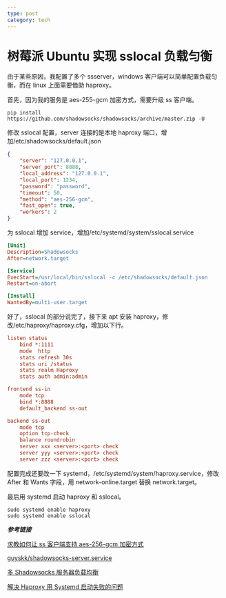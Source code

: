 ```yaml
---
type: post
category: tech
---
```


# 树莓派 Ubuntu 实现 sslocal 负载匀衡

由于某些原因，我配置了多个 ssserver，windows 客户端可以简单配置负载匀衡，而在 linux 上面需要借助 haproxy。

首先，因为我的服务是 aes-255-gcm 加密方式，需要升级 ss 客户端。

```shell
pip install https://github.com/shadowsocks/shadowsocks/archive/master.zip -U
```

修改 sslocal 配置，server 连接的是本地 haproxy 端口，增加/etc/shadowsocks/default.json

```json
{
    "server": "127.0.0.1",
    "server_port": 8888,
    "local_address": "127.0.0.1",
    "local_port": 1234,
    "password": "password",
    "timeout": 50,
    "method": "aes-256-gcm",
    "fast_open": true,
    "workers": 2
}
```

为 sslocal 增加 service，增加/etc/systemd/system/sslocal.service

```ini
[Unit]
Description=Shadowsocks
After=network.target

[Service]
ExecStart=/usr/local/bin/sslocal -c /etc/shadowsocks/default.json
Restart=on-abort

[Install]
WantedBy=multi-user.target
```

好了，sslocal 的部分说完了，接下来 apt 安装 haproxy，修改/etc/haproxy/haproxy.cfg，增加以下行。

```ini
listen status
    bind *:1111
    mode  http
    stats refresh 30s
    stats uri /status
    stats realm Haproxy
    stats auth admin:admin

frontend ss-in
    mode tcp
    bind *:8888
    default_backend ss-out

backend ss-out
    mode tcp
    option tcp-check
    balance roundrobin
    server xxx <server>:<port> check
    server yyy <server>:<port> check
    server zzz <server>:<port> check
```

配置完成还要改一下 systemd，/etc/systemd/system/haproxy.service，修改 After 和 Wants 字段，用 network-online.target 替换 network.target。

最后用 systemd 启动 haproxy 和 sslocal。

```shell
sudo systemd enable haproxy
sudo systemd enable sslocal
```

**_参考链接_**

[求教如何让 ss 客户端支持 aes-256-gcm 加密方式](https://www.ubuntukylin.com/ukylin/forum.php?mod=viewthread&tid=188059)

[guyskk/shadowsocks-server.service](https://gist.github.com/guyskk/a9665bc6b2a89b73fae34678b1f6dc6b)

[多 Shadowsocks 服务器负载均衡](https://www.solarck.com/haproxy-shadowsocks-balance.html)

[解决 Haproxy 用 Systemd 启动失败的问题](https://www.solarck.com/systemd-wait-network-online.html)
